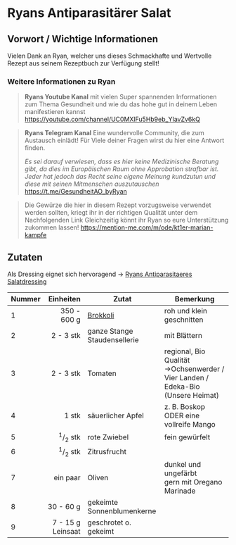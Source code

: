 # Ryans Antiparasitärer Salat

## Vorwort / Wichtige Informationen
Vielen Dank an Ryan, welcher uns dieses Schmackhafte und Wertvolle Rezept aus seinem Rezeptbuch zur Verfügung stellt!
### Weitere Informationen zu Ryan
> **Ryans Youtube Kanal** 
> mit vielen Super spannenden Informationen zum Thema Gesundheit und wie du das hohe gut in deinem Leben manifestieren kannst
> <https://youtube.com/channel/UC0MXlFu5Hb9eb_YIavZv6kQ>

> **Ryans Telegram Kanal**
> Eine wundervolle Community, die zum Austausch einlädt!
> Für Viele deiner Fragen wirst du hier eine Antwort finden.
>
>_Es sei darauf verwiesen, dass es hier keine Medizinische Beratung gibt, da dies im Europäischen Raum ohne Approbation strafbar ist. Jeder hat jedoch das Recht seine eigene Meinung kundzutun und diese mit seinen Mitmenschen auszutauschen_
><https://t.me/GesundheitAO_byRyan>

>Die Gewürze die hier in diesem Rezept vorzugsweise verwendet werden sollten, kriegt ihr in der richtigen Qualität unter dem Nachfolgenden Link
>Gleichzeitig könnt ihr Ryan so eure Unterstützung zukommen lassen!
><https://mention-me.com/m/ode/kt1er-marian-kampfe>

## Zutaten
Als Dressing eignet sich hervoragend -> [Ryans Antiparasitaeres Salatdressing](Ryans%20Antiparasitaeres%20Salatdressing.md)

| Nummer |                     Einheiten | Zutat                                          | Bemerkung                                                                           |
| ------ | -----------------------------:| ---------------------------------------------- | ----------------------------------------------------------------------------------- |
| 1      |                   350 - 600 g | [Brokkoli](../../Stoffe/Rohstoffe/Brokkoli.md) | roh und klein geschnitten                                                           |
| 2      |                     2 - 3 stk | ganze Stange Staudensellerie                   | mit Blättern                                                                        |
| 3      |                     2 - 3 stk | Tomaten                                        | regional, Bio Qualität</br>->Ochsenwerder / Vier Landen / Edeka-Bio (Unsere Heimat) |
| 4      |                         1 stk | säuerlicher Apfel                              | z. B. Boskop ODER eine vollreife Mango                                              |
| 5      | <sup>1</sup>/<sub>2</sub> stk | rote Zwiebel                                   | fein gewürfelt                                                                      |
| 6      | <sup>1</sup>/<sub>2</sub> stk | Zitrusfrucht                                   |                                                                                     |
| 7      |                      ein paar | Oliven                                         | dunkel und ungefärbt</br>gern mit Oregano Marinade                                  |
| 8      |                     30 - 60 g | gekeimte Sonnenblumenkerne                     |                                                                                     |
| 9      |             7 - 15 g Leinsaat | geschrotet o. gekeimt                          |                                                                                     |

